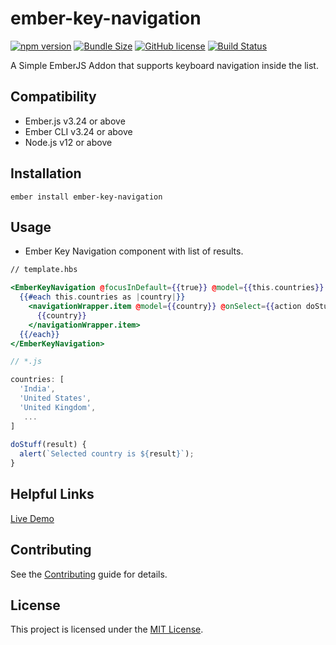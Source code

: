 # ember-key-navigation

[![npm version](https://badge.fury.io/js/ember-key-navigation.svg)](https://www.npmjs.com/package/ember-key-navigation)
[![Bundle Size](https://flat.badgen.net/bundlephobia/minzip/ember-key-navigation)](https://bundlephobia.com/result?p=ember-key-navigation)
[![GitHub license](https://img.shields.io/github/license/kishoreyuvan/ember-key-navigation.svg)](https://github.com/kishoreyuvan/ember-key-navigation/blob/master/LICENSE.md)
[![Build Status](https://travis-ci.com/kishoreyuvan/ember-key-navigation.svg?branch=master)](https://travis-ci.com/kishoreyuvan/ember-key-navigation)

A Simple EmberJS Addon that supports keyboard navigation inside the list.

Compatibility
------------------------------------------------------------------------------

* Ember.js v3.24 or above
* Ember CLI v3.24 or above
* Node.js v12 or above


Installation
------------------------------------------------------------------------------

```
ember install ember-key-navigation
```


Usage
------------------------------------------------------------------------------

* Ember Key Navigation component with list of results.

``` handlebars
// template.hbs

<EmberKeyNavigation @focusInDefault={{true}} @model={{this.countries}} as |navigationWrapper|>
  {{#each this.countries as |country|}}
    <navigationWrapper.item @model={{country}} @onSelect={{action doStuff}}>
      {{country}}
    </navigationWrapper.item>
  {{/each}}    
</EmberKeyNavigation>

```

``` js
// *.js

countries: [
  'India', 
  'United States', 
  'United Kingdom',
   ...
]
  
doStuff(result) {
  alert(`Selected country is ${result}`);
}

```

Helpful Links
------------------------------------------------------------------------------
[Live Demo](https://kishoreyuvan.github.io/ember-key-navigation)


Contributing
------------------------------------------------------------------------------

See the [Contributing](CONTRIBUTING.md) guide for details.


License
------------------------------------------------------------------------------

This project is licensed under the [MIT License](LICENSE.md).
